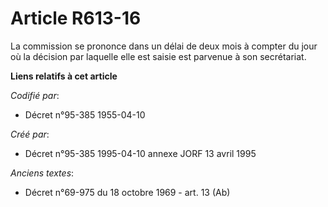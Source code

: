 # Article R613-16

La commission se prononce dans un délai de deux mois à compter du jour où la décision par laquelle elle est saisie est
parvenue à son secrétariat.

**Liens relatifs à cet article**

_Codifié par_:

  - Décret n°95-385 1955-04-10

_Créé par_:

  - Décret n°95-385 1995-04-10 annexe JORF 13 avril 1995

_Anciens textes_:

  - Décret n°69-975 du 18 octobre 1969 - art. 13 (Ab)
